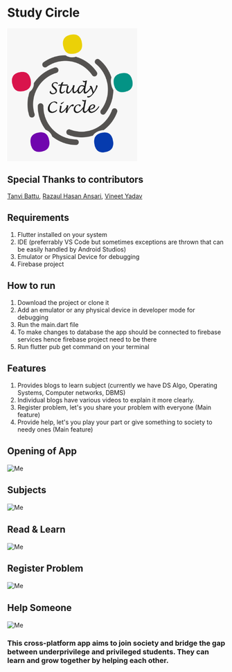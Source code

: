 # Study Circle
<img src = 'https://github.com/ankay212000/Study-Circle/blob/main/assets/Icons/icon.png' alt = 'Me' align='center' width=300px/>

## Special Thanks to contributors
<a href="https://github.com/tanvibattu">Tanvi Battu</a>, <a href="https://github.com/im-rh-ansari">Razaul Hasan Ansari</a>, <a href="https://github.com/vineet8588">Vineet Yadav</a>

## Requirements
1. Flutter installed on your system
2. IDE (preferrably VS Code but sometimes exceptions are thrown that can be easily handled by Android Studios)
3. Emulator or Physical Device for debugging
4. Firebase project

## How to run
1. Download the project or clone it
2. Add an emulator or any physical device in developer mode for debugging
3. Run the main.dart file
4. To make changes to database the app should be connected to firebase services hence firebase project need to be there
5. Run flutter pub get command on your terminal

## Features
1. Provides blogs to learn subject (currently we have DS Algo, Operating Systems, Computer networks, DBMS)
2. Individual blogs have various videos to explain it more clearly.
3. Register problem, let's you share your problem with everyone (Main feature)
4. Provide help, let's you play your part or give something to society to needy ones (Main feature)

## Opening of App
<img src = 'https://github.com/ankay212000/Study-Circle/blob/main/Recordings/Start-Screen.gif' alt = 'Me' align='center' height=400px width=200px/>

## Subjects
<img src = 'https://github.com/ankay212000/Study-Circle/blob/main/Recordings/Second-Screen.gif' alt = 'Me' align='center' height=400px width=200px/>

## Read & Learn
<img src = 'https://github.com/ankay212000/Study-Circle/blob/main/Recordings/Third-Screen.gif' alt = 'Me' align='center' height=400px width=200px/>

## Register Problem
<img src = 'https://github.com/ankay212000/Study-Circle/blob/main/Recordings/4th-Screen.gif' alt = 'Me' align='center' height=400px width=200px/>

## Help Someone
<img src = 'https://github.com/ankay212000/Study-Circle/blob/main/Recordings/5th-Screen.gif' alt = 'Me' align='center' height=400px width=200px/>


### This cross-platform app aims to join society and bridge the gap between underprivilege and privileged students. They can learn and grow together by helping each other.

